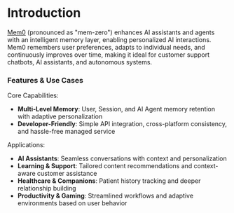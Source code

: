 # Introduction

[Mem0](https://mem0.ai) (pronounced as "mem-zero") enhances AI assistants and agents with an intelligent memory layer, enabling personalized AI interactions. Mem0 remembers user preferences, adapts to individual needs, and continuously improves over time, making it ideal for customer support chatbots, AI assistants, and autonomous systems.

### Features & Use Cases

Core Capabilities:
- **Multi-Level Memory**: User, Session, and AI Agent memory retention with adaptive personalization
- **Developer-Friendly**: Simple API integration, cross-platform consistency, and hassle-free managed service

Applications:
- **AI Assistants**: Seamless conversations with context and personalization
- **Learning & Support**: Tailored content recommendations and context-aware customer assistance
- **Healthcare & Companions**: Patient history tracking and deeper relationship building
- **Productivity & Gaming**: Streamlined workflows and adaptive environments based on user behavior